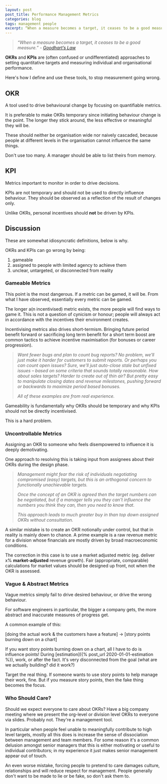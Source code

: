 ```yaml
---
layout: post
post_title: Performance Management Metrics
categories: blog
tags: management people
excerpt: “When a measure becomes a target, it ceases to be a good measure.” - Goodhart’s Law
---
```

> *“When a measure becomes a target, it ceases to be a good measure.” - [Goodhart’s Law](https://en.wikipedia.org/wiki/Goodhart%27s_law)*

**OKRs** and **KPIs** are (often confused or undifferentiated) approaches to setting quantitative targets and measuring individual and organisational performance.

Here's how I define and use these tools, to stop measurement going wrong.

## OKR

A tool used to drive behavioural change by focusing on quantifiable metrics.

It is preferable to make OKRs temporary since initiating behaviour change is the point. The longer they stick around, the less effective or meaningful they will be.

These should neither be organisation wide nor naively cascaded, because people at different levels in the organisation cannot influence the same things.

Don't use too many. A manager should be able to list theirs from memory.

## KPI

Metrics important to monitor in order to drive decisions.

KPIs are not temporary and should not be used to directly influence behaviour. They should be observed as a reflection of the result of changes only.

Unlike OKRs, personal incentives should **not** be driven by KPIs.

## Discussion

These are somewhat idiosyncratic definitions, below is why.

OKRs and KPIs can go wrong by being:

1. gameable
1. assigned to people with limited agency to achieve them
1. unclear, untargeted, or disconnected from reality

### Gameable Metrics

This point is the most dangerous. If a metric can be gamed, it will be. From what I have observed, essentially every metric can be gamed.

The longer a(n incentivised) metric exists, the more people will find ways to game it. This is not a question of cynicism or honour; people will always act in accordance with the incentives their environment creates.

Incentivising metrics also drives short-termism. Bringing future period benefit forward or sacrificing long term benefit for a short term boost are common tactics to achieve incentive maximisation (for bonuses or career progression).

> _Want fewer bugs and plan to count bug reports? No problem, we'll just make it harder for customers to submit reports. Or perhaps you can count open issues? Sure, we'll just auto-close stale but unfixed issues – based on some criteria that sounds totally reasonable. How about sales targets? Harder to create out of thin air? But pretty easy to manipulate closing dates and revenue milestones, pushing forward or backwards to maximize period based bonuses._
>
> _All of these examples are from real experience._

Gameability is fundamentally why OKRs should be temporary and why KPIs should not be directly incentivised.

This is a hard problem.

### Uncontrollable Metrics

Assigning an OKR to someone who feels disempowered to influence it is deeply demotivating.

One approach to resolving this is taking input from assignees about their OKRs during the design phase.

> _Management might fear the risk of individuals negotiating compromised (easy) targets, but this is an orthogonal concern to functionally unachievable targets._
>
> _Once the concept of an OKR is agreed then the target numbers can be negotiated, but if a manager tells you they can't influence the numbers you think they can, then you need to know that._
>
> _This approach leads to much greater buy in than top down assigned OKRs without consultation._

A similar mistake is to create an OKR notionally under control, but that in reality is mainly down to chance. A prime example is a raw revenue metric for a division whose financials are mostly driven by broad macroeconomic conditions.

The correction in this case is to use a market adjusted metric (eg. deliver x% **market-adjusted** revenue growth). Fair (appropriate, comparable) calculations for market values should be designed up front, not when the OKR is assessed.


### Vague & Abstract Metrics

Vague metrics simply fail to drive desired behaviour, or drive the wrong behaviour.

For software engineers in particular, the bigger a company gets, the more abstract and inaccurate measures of progress get.

A common example of this:

[doing the actual work & the customers have a feature] → [story points burning down on a chart]

If you want story points burning down on a chart, all I have to do is influence points! During [estimation]({% post_url 2020-01-01-estimation %}), work, or after the fact. It's very disconnected from the goal (what are we actually building? did it work?)

Target the real thing. If someone wants to use story points to help manage their work, fine. But if you measure story points, then the fake thing becomes the focus.


### Who Should Care?

Should we expect everyone to care about OKRs? Have a big company meeting where we present the org-level or division level OKRs to everyone via slides. Probably not. They're a management tool.

In particular when people feel unable to meaningfully contribute to high level targets, mostly all this does is increase the sense of dissociation between management and team members. For some reason it's a common delusion amongst senior managers that this is either motivating or useful to individual contributors; in my experience it just makes senior management appear out of touch.

An even worse mistake, forcing people to pretend to care damages culture, relationships and will reduce respect for management. People generally don't want to be made to lie or be fake, so don't ask them to.
